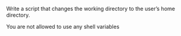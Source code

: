 Write a script that changes the working directory to the user’s home directory.

You are not allowed to use any shell variables
